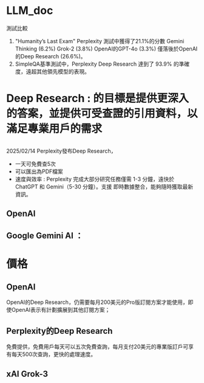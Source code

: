 # LLM_doc
測試比較
1. "Humanity’s Last Exam"
Perplexity 測試中獲得了21.1%的分數
Gemini Thinking (6.2%)
Grok-2 (3.8%)
OpenAI的GPT-4o (3.3%)
僅落後於OpenAI的Deep Research (26.6%)。
2. SimpleQA基準測試中，Perplexity Deep Research 達到了 93.9% 的準確度，遠超其他領先模型的表現。

# Deep Research : 的目標是提供更深入的答案，並提供可受查證的引用資料，以滿足專業用戶的需求
## 
2025/02/14  Perplexity發布Deep Research，
- 一天可免費查5次
- 可以匯出為PDF檔案
- 速度與效率 : Perplexity 完成大部分研究任務僅需 1-3 分鐘，遠快於 ChatGPT 和 Gemini（5-30 分鐘）。支援 即時數據整合，能夠隨時獲取最新資訊。
## OpenAI

## Google Gemini AI ：

# 價格
## OpenAI
OpenAI的Deep Research，仍需要每月200美元的Pro版訂閱方案才能使用，即使OpenAI表示有計劃擴展到其他訂閱方案； 
## Perplexity的Deep Research
免費提供，免費用戶每天可以五次免費查詢，每月支付20美元的專業版訂戶可享有每天500次查詢，更快的處理速度。

## xAI Grok-3
